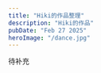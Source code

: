 ```yaml
---
title: "Hiki的作品整理"
description: "Hiki的作品"
pubDate: "Feb 27 2025"
heroImage: "/dance.jpg"
---
```


待补充
